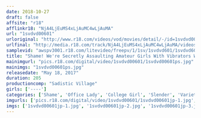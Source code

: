 ```yaml
---
date: 2018-10-27
draft: false
affsite: "r18"
afflinkr18: "NjA4LjEuMS4xLjAuMC4wLjAuMA"
url: "1svdvd00601"
urloriginal: "http://www.r18.com/videos/vod/movies/detail/-/id=1svdvd00601"
urlfinal: "http://media.r18.com/track/NjA4LjEuMS4xLjAuMC4wLjAuMA/videos/vod/movies/detail/-/id=1svdvd00601"
samplevid: "awspv3001.r18.com/litevideo/freepv/1/1sv/1svdvd601/1svdvd601_dmb_w.mp4"
title: "Shame! We're Secretly Assaulting Amateur Girls With Vibrators While They're With Their Boyfriends! 12 Amateur Girls Vs The Machine Vibrator We Installed A One Way Mirror In A Dirt Cheap Izakaya Bar We're Fucking With The Fresh Pussies Of Newly Enrolled College Girl Babes And Female Employees"
mainimgurl: "pics.r18.com/digital/video/1svdvd00601/1svdvd00601ps.jpg"
mainimgs: "1svdvd00601ps.jpg"
releasedate: "May 18, 2017"
duration: 205
productioncomp: "Sadistic Village"
girls: ['----']
categories: ['Shame', 'Office Lady', 'College Girl', 'Slender', 'Variety', 'Amateur', 'Vibrator', 'Hi-Def']
imgurls: ['pics.r18.com/digital/video/1svdvd00601/1svdvd00601jp-1.jpg', 'pics.r18.com/digital/video/1svdvd00601/1svdvd00601jp-2.jpg', 'pics.r18.com/digital/video/1svdvd00601/1svdvd00601jp-3.jpg', 'pics.r18.com/digital/video/1svdvd00601/1svdvd00601jp-4.jpg', 'pics.r18.com/digital/video/1svdvd00601/1svdvd00601jp-5.jpg', 'pics.r18.com/digital/video/1svdvd00601/1svdvd00601jp-6.jpg', 'pics.r18.com/digital/video/1svdvd00601/1svdvd00601jp-7.jpg', 'pics.r18.com/digital/video/1svdvd00601/1svdvd00601jp-8.jpg', 'pics.r18.com/digital/video/1svdvd00601/1svdvd00601jp-9.jpg', 'pics.r18.com/digital/video/1svdvd00601/1svdvd00601jp-10.jpg', 'pics.r18.com/digital/video/1svdvd00601/1svdvd00601jp-11.jpg', 'pics.r18.com/digital/video/1svdvd00601/1svdvd00601jp-12.jpg', 'pics.r18.com/digital/video/1svdvd00601/1svdvd00601jp-13.jpg', 'pics.r18.com/digital/video/1svdvd00601/1svdvd00601jp-14.jpg', 'pics.r18.com/digital/video/1svdvd00601/1svdvd00601jp-15.jpg', 'pics.r18.com/digital/video/1svdvd00601/1svdvd00601jp-16.jpg', 'pics.r18.com/digital/video/1svdvd00601/1svdvd00601jp-17.jpg', 'pics.r18.com/digital/video/1svdvd00601/1svdvd00601jp-18.jpg', 'pics.r18.com/digital/video/1svdvd00601/1svdvd00601jp-19.jpg', 'pics.r18.com/digital/video/1svdvd00601/1svdvd00601jp-20.jpg']
imgs: ['1svdvd00601jp-1.jpg', '1svdvd00601jp-2.jpg', '1svdvd00601jp-3.jpg', '1svdvd00601jp-4.jpg', '1svdvd00601jp-5.jpg', '1svdvd00601jp-6.jpg', '1svdvd00601jp-7.jpg', '1svdvd00601jp-8.jpg', '1svdvd00601jp-9.jpg', '1svdvd00601jp-10.jpg', '1svdvd00601jp-11.jpg', '1svdvd00601jp-12.jpg', '1svdvd00601jp-13.jpg', '1svdvd00601jp-14.jpg', '1svdvd00601jp-15.jpg', '1svdvd00601jp-16.jpg', '1svdvd00601jp-17.jpg', '1svdvd00601jp-18.jpg', '1svdvd00601jp-19.jpg', '1svdvd00601jp-20.jpg']
---
```


